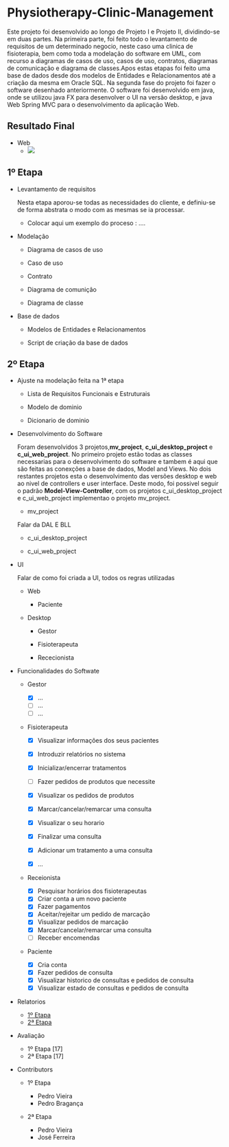 # Physiotherapy-Clinic-Management

  Este projeto foi desenvolvido ao longo de Projeto I e Projeto II, dividindo-se em duas partes. 
  Na primeira parte, foi feito todo o levantamento de requisitos de um determinado negocio, neste caso uma clinica de fisioterapia, bem como toda a modelação do software em UML, com recurso a diagramas de casos de uso, casos de uso, contratos, diagramas de comunicação e diagrama de classes.Apos estas etapas foi feito uma base de dados desde dos modelos de Entidades e Relacionamentos até a criação da mesma em Oracle SQL.
  Na segunda fase do projeto foi fazer o software desenhado anteriormente. O software foi desenvolvido em java, onde se utilizou java FX para desenvolver o UI na versão desktop, e java Web Spring MVC para o desenvolvimento da aplicação Web.
  
## Resultado Final
  - Web 
    - ![](/resultado/web_login.gif)

  
## 1º Etapa

  - Levantamento de requisitos

    Nesta etapa aporou-se todas as necessidades do cliente, e definiu-se de forma abstrata o modo com as mesmas se ia processar.
    
      - Colocar aqui um exemplo do proceso : ....
      
  - Modelação
    
    - Diagrama de casos de uso
    
    - Caso de uso
    
    - Contrato
    
    - Diagrama de comunição
    
    - Diagrama de classe
  
  - Base de dados
   
    - Modelos de Entidades e Relacionamentos
    
    - Script de criação da base de dados
    
## 2º Etapa

  - Ajuste na modelação feita na 1ª etapa
    
    - Lista de Requisitos Funcionais e Estruturais
   
    - Modelo de dominio
    
    - Dicionario de dominio
 
  - Desenvolvimento do Software
  
    Foram desenvolvidos 3 projetos,**mv_project**, **c_ui_desktop_project** e **c_ui_web_project**. No primeiro projeto estão todas as classes necessarias para o desenvolvimento do software e tambem é aqui que são feitas as conexções a base de dados, Model and Views. No dois restantes projetos esta o desenvolvimento das versões desktop e web ao nivel de controllers e user interface. Deste modo, foi possivel seguir o padrão **Model-View-Controller**, com os projetos c_ui_desktop_project e c_ui_web_project implementao o projeto mv_project.
    
    - mv_project
    
    Falar da DAL E BLL
    
    
    - c_ui_desktop_project
    
    
    - c_ui_web_project
  
  
  - UI
    
    Falar de como foi criada a UI, todos os regras utilizadas 
  
    - Web
    
      - Paciente
    
    - Desktop
    
      - Gestor
      
      - Fisioterapeuta
      
      - Rececionista
  
  - Funcionalidades do Softwate
  
    - Gestor
    
      - [X] ...
      - [ ] ...
      - [ ] ...
      
    - Fisioterapeuta
    
      - [X] Visualizar informações dos seus pacientes
      - [X] Introduzir relatórios no sistema
      - [X] Inicializar/encerrar tratamentos
      - [ ] Fazer pedidos de produtos que necessite
      - [X] Visualizar os pedidos de produtos
      - [X] Marcar/cancelar/remarcar uma consulta
      - [X] Visualizar o seu horario
      - [X] Finalizar uma consulta
      - [X] Adicionar um tratamento a uma consulta
      - [X] ...

      
    - Receionista
    
      - [X] Pesquisar horários dos fisioterapeutas
      - [X] Criar conta a um novo paciente
      - [X] Fazer pagamentos
      - [X] Aceitar/rejeitar um pedido de marcação
      - [X] Visualizar pedidos de marcação
      - [X] Marcar/cancelar/remarcar uma consulta
      - [ ] Receber encomendas
      
    - Paciente
    
      - [X] Cria conta
      - [X] Fazer pedidos de consulta
      - [X] Visualizar historico de consultas e pedidos de consulta
      - [X] Visualizar estado de consultas e pedidos de consulta
      
- Relatorios

  - [1º Etapa](https://github.com/user/repo/blob/branch/other_file.md)
  - [2ª Etapa](https://github.com/user/repo/blob/branch/other_file.md)
- Avaliação 

  - 1º Etapa [17]
  - 2ª Etapa [17]

- Contributors
  - 1º Etapa
  
    - Pedro Vieira
    - Pedro Bragança
    
  - 2ª Etapa
  
    - Pedro Vieira
    - José Ferreira
  

